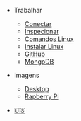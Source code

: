* Trabalhar
  * [Conectar](conectar.md)
  * [Inspecionar](inspecionar.md)
  * [Comandos Linux](ComandosLinux.md)
  * [Instalar Linux](InstalacaoSO.md)
  * [GitHub](GitHub.md)
  * [MongoDB](MongoDB.md)

* Imagens
  * [Desktop](Imagens.md)
  * [Rapberry Pi](Raspberry.md)

* [:us:](/us/)